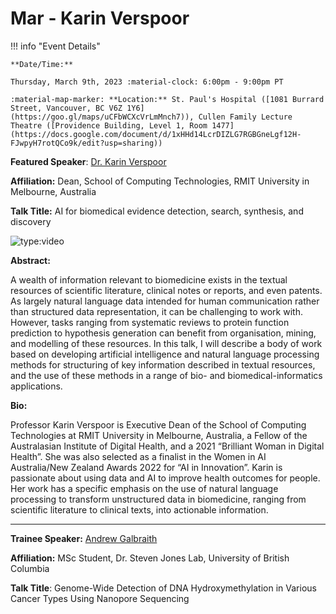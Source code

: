 # Mar - Karin Verspoor

!!! info "Event Details"

    **Date/Time:**

    Thursday, March 9th, 2023 :material-clock: 6:00pm - 9:00pm PT

    :material-map-marker: **Location:** St. Paul's Hospital ([1081 Burrard Street, Vancouver, BC V6Z 1Y6](https://goo.gl/maps/uCFbWCXcVrLmMnch7)), Cullen Family Lecture Theatre ([Providence Building, Level 1, Room 1477](https://docs.google.com/document/d/1xHHd14LcrDIZLG7RGBGneLgf12H-FJwpyH7rotQCo9k/edit?usp=sharing))


**Featured Speaker**: [Dr. Karin Verspoor](https://www.rmit.edu.au/contact/staff-contacts/academic-staff/v/verspoor-professor-karin)

**Affiliation:** Dean, School of Computing Technologies, RMIT University in Melbourne, Australia

**Talk Title:** AI for biomedical evidence detection, search, synthesis, and discovery

![type:video](https://www.youtube.com/embed/jaj0_m92syk)


**Abstract:**

A wealth of information relevant to biomedicine exists in the textual resources of scientific literature, clinical notes or reports, and even patents. As largely natural language data intended for human communication rather than structured data representation, it can be challenging to work with. However, tasks ranging from systematic reviews to protein function prediction to hypothesis generation can benefit from organisation, mining, and modelling of these resources. In this talk, I will describe a body of work based on developing artificial intelligence and natural language processing methods for structuring of key information described in textual resources, and the use of these methods in a range of bio- and biomedical-informatics applications.

**Bio:**

Professor Karin Verspoor is Executive Dean of the School of Computing Technologies at RMIT University in Melbourne, Australia, a Fellow of the Australasian Institute of Digital Health, and a 2021 “Brilliant Woman in Digital Health”. She was also selected as a finalist in the Women in AI Australia/New Zealand Awards 2022 for “AI in Innovation”. Karin is passionate about using data and AI to improve health outcomes for people. Her work has a specific emphasis on the use of natural language processing to transform unstructured data in biomedicine, ranging from scientific literature to clinical texts, into actionable information.

---

**Trainee Speaker:** [Andrew Galbraith](https://ca.linkedin.com/in/andrew-galbraith-168553200)

**Affiliation:** MSc Student, Dr. Steven Jones Lab, University of British Columbia

**Talk Title**: Genome-Wide Detection of DNA Hydroxymethylation in Various Cancer Types Using Nanopore Sequencing
